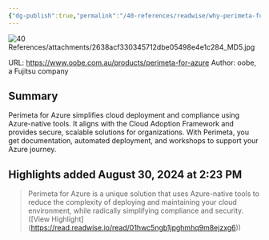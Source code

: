```yaml
---
{"dg-publish":true,"permalink":"/40-references/readwise/why-perimeta-for-azure/","tags":["rw/articles"]}
---
```


![40 References/attachments/2638acf330345712dbe05498e4e1c284_MD5.jpg](/img/user/40%20References/attachments/2638acf330345712dbe05498e4e1c284_MD5.jpg)
  
URL: https://www.oobe.com.au/products/perimeta-for-azure
Author: oobe, a Fujitsu company

## Summary

Perimeta for Azure simplifies cloud deployment and compliance using Azure-native tools. It aligns with the Cloud Adoption Framework and provides secure, scalable solutions for organizations. With Perimeta, you get documentation, automated deployment, and workshops to support your Azure journey.

## Highlights added August 30, 2024 at 2:23 PM
>Perimeta for Azure is a unique solution that uses Azure-native tools to reduce the complexity of deploying and maintaining your cloud environment, while radically simplifying compliance and security. ([View Highlight] (https://read.readwise.io/read/01hwc5ngb1jpghmhq9m8ejzxg6))


